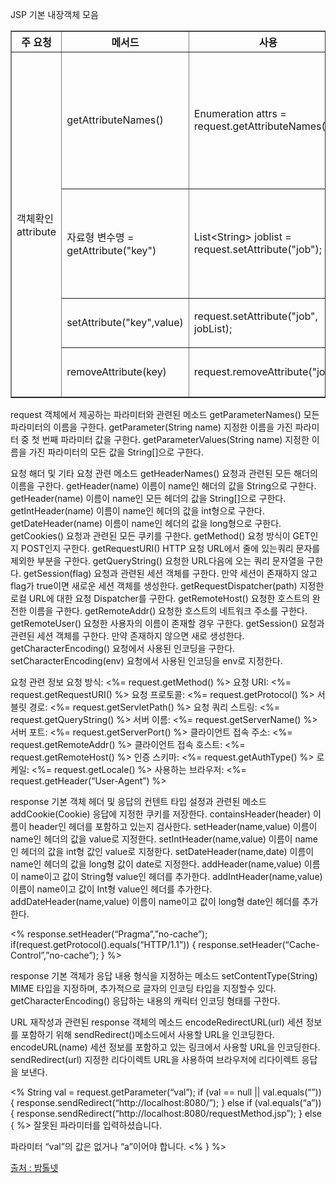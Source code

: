 JSP 기본 내장객체 모음

<table border="1" cellspacing="0">
<tr>
    <th>주 요청</th>
    <th>메서드</th>
    <th>사용</th>
    <th>설명</th>
</tr>
<tr>
    <td rowspan="4">객체확인
        <br>attribute
    </td>
    <td>getAttributeNames()</td>
    <td>Enumeration attrs = request.getAttributeNames();</td>
    <td>페이지로 넘어온 전체 속성값(key,value) 를 확인
        <br>관련된 모든 속성의 이름을 읽어 들인다.
    </td>
</tr>
<tr>
    <!-- <td>객체확인
        <br>attribute
    </td> -->
    <td>자료형 변수명 = getAttribute("key")</td>
    <td>List&lt;String&gt; joblist = request.setAttribute("job");</td>
    <td>key 값의 value들을 가져온다. 
        <br>value의 자료형에 따라 변수 자료형 변경
    </td>
</tr>
<tr>
    <!-- <td>객체확인
        <br>attribute
    </td> -->
    <td>setAttribute("key",value)</td>
    <td>request.setAttribute("job", jobList);</td>
    <td>key에 value들을 저장한다.
    </td>
</tr>
<tr>
    <!-- <td>객체확인
        <br>attribute
    </td> -->
    <td>removeAttribute(key)</td>
    <td>request.removeAttribute("job");</td>
    <td>key값인 객체를 삭제한다.
    </td>
</tr>

</table>

request 객체에서 제공하는 파라미터와 관련된 메소드
getParameterNames() 모든 파라미터의 이름을 구한다.
getParameter(String name) 지정한 이름을 가진 파라미터 중 첫 번째 파라미터 값을 구한다.
getParameterValues(String name) 지정한 이름을 가진 파라미터의 모든 값을 String[]으로 구한다.

요청 해더 및 기타 요청 관련 메소드
getHeaderNames() 요청과 관련된 모든 해더의 이름을 구한다.
getHeader(name) 이름이 name인 해더의 값을 String으로 구한다.
getHeader(name) 이름이 name인 모든 헤더의 값을 String[]으로 구한다.
getIntHeader(name) 이름이 name인 헤더의 값을 int형으로 구한다.
getDateHeader(name) 이름이 name인 헤더의 값을 long형으로 구한다.
getCookies() 요청과 관련된 모든 쿠키를 구한다.
getMethod() 요청 방식이 GET인지 POST인지 구한다.
getRequestURI() HTTP 요청 URL에서 줄에 있는쿼리 문자를 제외한 부분을 구한다.
getQueryString() 요청한 URL다음에 오는 쿼리 문자열을 구한다.
getSession(flag) 요청과 관련된 세션 객체를 구한다. 만약 세션이 존재하지 않고 flag가 true이면 새로운 세션 객체를 생성한다.
getRequestDispatcher(path) 지정한 로컬 URL에 대한 요청 Dispatcher를 구한다.
getRemoteHost() 요청한 호스트의 완전한 이름을 구한다.
getRemoteAddr() 요청한 호스트의 네트워크 주소를 구한다.
getRemoteUser() 요청한 사용자의 이름이 존재할 경우 구한다.
getSession() 요청과 관련된 세션 객체를 구한다. 만약 존재하지 않으면 새로 생성한다.
getCharacterEncoding() 요청에서 사용된 인코딩을 구한다.
setCharacterEncoding(env) 요청에서 사용된 인코딩을 env로 지정한다.

요청 관련 정보
요청 방식: <%= request.getMethod() %>
요청 URI: <%= request.getRequestURI() %>
요청 프로토콜: <%= request.getProtocol() %>
서블릿 경로: <%= request.getServletPath() %>
요청 쿼리 스트링: <%= request.getQueryString() %>
서버 이름: <%= request.getServerName() %>
서버 포트: <%= request.getServerPort() %>
클라이언트 접속 주소: <%= request.getRemoteAddr() %>
클라이언트 접속 호스트: <%= request.getRemoteHost() %>
인증 스키마: <%= request.getAuthType() %>
로케일: <%= request.getLocale() %>
사용하는 브라우저: <%= request.getHeader(“User-Agent”) %>

response 기본 객체 헤더 및 응답의 컨텐트 타입 설정과 관련된 메소드
addCookie(Cookie) 응답에 지정한 쿠키를 저장한다.
containsHeader(header) 이름이 header인 헤더를 포함하고 있는지 검사한다.
setHeader(name,value) 이름이 name인 헤더의 값을 value로 지정한다.
setIntHeader(name,value) 이름이 name인 헤더의 값을 int형 값인 value로 지정한다.
setDateHeader(name,date) 이름이 name인 헤더의 값을 long형 값이 date로 지정한다.
addHeader(name,value) 이름이 name이고 값이 String형 value인 헤더를 추가한다.
addIntHeader(name,value) 이름이 name이고 값이 Int형 value인 헤더를 추가한다.
addDateHeader(name,value) 이름이 name이고 값이 long형 date인 헤더를 추가한다.

<%
response.setHeader(“Pragma”,”no-cache”);
if(request.getProtocol().equals(“HTTP/1.1”)) {
response.setHeader(“Cache-Control”,”no-cache”);
}
%>

response 기본 객체가 응답 내용 형식을 지정하는 메소드
setContentType(String) MIME 타입을 지정하며, 추가적으로 글자의 인코딩 타입을 지정할수 있다.
getCharacterEncoding() 응답하는 내용의 캐릭터 인코딩 형태를 구한다.

URL 재작성과 관련된 response 객체의 메소드
encodeRedirectURL(url) 세션 정보를 포함하기 위해 sendRedirect()메소드에서 사용할 URL을 인코딩한다.
encodeURL(name) 세션 정보를 포함하고 있는 링크에서 사용할 URL을 인코딩한다.
sendRedirect(url) 지정한 리다이렉트 URL을 사용하여 브라우저에 리다이렉트 응답을 보낸다.

<%
String val = request.getParameter(“val”);
if (val == null || val.equals(“”)) {
response.sendRedirect(“http://localhost:8080/”);
} else if (val.equals(“a”)) {
response.sendRedirect(“http://localhost:8080/requestMethod.jsp”);
} else {
%> <html> <head></head> <body> 잘못된 파라미터를 입력하셨습니다. <p> 파라미터 “val”의 값은 없거나 “a”이어야 합니다. </body> </html> <%
}
%>

[출처 : 밤톨넷](http://bamtol.net/v5/bbs/board.php?bo_table=pp_server&wr_id=9)
